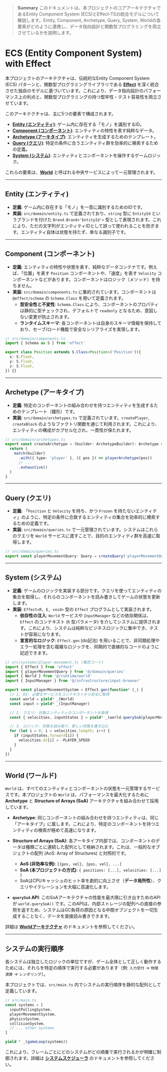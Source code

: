 > **Summary**
> このドキュメントは、本プロジェクトのコアアーキテクチャであるEntity Component System (ECS)とEffect-TSの統合モデルについて解説します。Entity, Component, Archetype, Query, System, Worldの各要素がどのように連携し、データ指向設計と関数型プログラミングを両立させているかを説明します。

# ECS (Entity Component System) with Effect

本プロジェクトのアーキテクチャは、伝統的なEntity Component System (ECS) パターンと、関数型プログラミングライブラリである **[Effect](https://effect.website/)** を深く統合させた独自のモデルに基づいています。これにより、データ指向設計のパフォーマンス上の利点と、関数型プログラミングの持つ堅牢性・テスト容易性を両立させています。

このアーキテクチャは、主に5つの要素で構成されます。

- **[Entity (エンティティ)](#entity-エンティティ)**: ゲーム内に存在する「モノ」を識別するID。
- **[Component (コンポーネント)](#component-コンポーネント)**: エンティティの特性を表す純粋なデータ。
- **[Archetype (アーキタイプ)](#archetype-アーキタイプ)**: エンティティを生成するためのテンプレート。
- **[Query (クエリ)](#query-クエリ)**: 特定の条件に合うエンティティ群を効率的に検索するための定義。
- **[System (システム)](#system-システム)**: エンティティとコンポーネントを操作するゲームロジック。

これらの要素は、**[World](#world-ワールド)** と呼ばれる中央サービスによって一元管理されます。

---

## Entity (エンティティ)

- **定義**: ゲーム内に存在する「モノ」を一意に識別するためのIDです。
- **実装**: `src/domain/entity.ts` で定義されており、`string` 型に `EntityId` というブランドを付けた `Brand.Brand<'EntityId'>` 型として表現されます。これにより、ただの文字列がエンティティIDとして誤って使われることを防ぎます。エンティティ自体は状態を持たず、単なる識別子です。

---

## Component (コンポーネント)

- **定義**: エンティティの特性や状態を表す、純粋なデータコンテナです。例えば、「位置」を表す `Position` コンポーネントや、「速度」を表す `Velocity` コンポーネントなどがあります。コンポーネントはロジック（メソッド）を持ちません。
- **実装**: `src/domain/components.ts` に集約されています。コンポーネントは `@effect/schema` の `Schema.Class` を用いて定義されます。
  - **型安全性と不変性**: `Schema.Class` により、コンポーネントのプロパティは静的に型チェックされ、デフォルトで `readonly` となるため、意図しない変更が防止されます。
  - **ランタイムスキーマ**: 各コンポーネントは自身のスキーマ情報を保持しており、セーブ/ロード機能で安全なシリアライズを実現します。

```typescript
// src/domain/components.ts
import { Schema as S } from 'effect'

export class Position extends S.Class<Position>('Position')({
  x: S.Float,
  y: S.Float,
  z: S.Float,
}) {}
```

---

## Archetype (アーキタイプ)

- **定義**: 特定のコンポーネントの組み合わせを持つエンティティを生成するためのテンプレート（雛形）です。
- **実装**: `src/domain/archetypes.ts` で定義されています。`createPlayer`, `createBlock` のようなファクトリ関数を通じて利用されます。これにより、エンティティの構成がカプセル化され、一貫性が保たれます。

```typescript
// src/domain/archetypes.ts
export const createArchetype = (builder: ArchetypeBuilder): Archetype => {
  return (
    match(builder)
      .with({ type: 'player' }, ({ pos }) => playerArchetype(pos))
      // ...
      .exhaustive()
  )
}
```

---

## Query (クエリ)

- **定義**: 「`Position` と `Velocity` を持ち、かつ `Frozen` を持たないエンティティ」のように、特定の条件に合致するエンティティの集合を効率的に検索するための定義です。
- **実装**: `src/domain/queries.ts` で一元管理されています。システムはこれらのクエリを `World` サービスに渡すことで、目的のエンティティ群を高速に取得します。

```typescript
// src/domain/queries.ts
export const playerMovementQuery: Query = createQuery('playerMovementQuery', ['player', 'inputState', 'velocity', 'cameraState'])
```

---

## System (システム)

- **定義**: ゲームのロジックを実装する部分です。クエリを使ってエンティティの集合を取得し、それらのコンポーネントを読み書きしてゲームの状態を更新します。
- **実装**: `Effect<R, E, void>` 型の `Effect` プログラムとして実装されます。
  - **依存性の注入**: `World` サービスや `InputManager` などの依存関係は、`Effect` のコンテキスト (`R` 型パラメータ) を介してシステムに提供されます。これにより、システムは純粋なビジネスロジックに集中でき、テストが容易になります。
  - **宣言的なロジック**: `Effect.gen` (do記法) を用いることで、非同期処理やエラー処理を含む複雑なロジックを、同期的で直線的なコードのように記述できます。

```typescript
// src/systems/player-movement.ts (概念コード)
import { Effect } from 'effect'
import { playerMovementQuery } from '@/domain/queries'
import { World } from '@/runtime/world'
import { InputManager } from '@/infrastructure/input-browser'

export const playerMovementSystem = Effect.gen(function* (_) {
  // 1. DI: 必要なサービスをコンテキストから安全に取得
  const world = yield* _(World)
  const input = yield* _(InputManager)

  // 2. クエリ: 対象エンティティのコンポーネントを取得
  const { velocities, inputStates } = yield* _(world.querySoA(playerMovementQuery))

  // 3. ロジック: 状態を読み取り、新しい状態を書き込む
  for (let i = 0; i < velocities.length; i++) {
    if (inputStates.forward[i]) {
      velocities.dz[i] = -PLAYER_SPEED
    }
  }
})
```

---

## World (ワールド)

`World` は、すべてのエンティティとコンポーネントの状態を一元管理するサービスです。本プロジェクトの `World` は、パフォーマンスを最大化するために **Archetype** と **Structure of Arrays (SoA)** アーキテクチャを組み合わせて採用しています。

- **Archetype**: 同じコンポーネントの組み合わせを持つエンティティは、同じ「アーキタイプ」に属します。これにより、特定のコンポーネントを持つエンティティの検索が極めて高速になります。

- **Structure of Arrays (SoA)**: 各アーキタイプ内部では、コンポーネントのデータは種類ごとに連続した配列として格納されます。これは、一般的なオブジェクトの配列 (AoS: Array of Structures) と対照的です。
  - **AoS (非効率な例)**: `[{pos, vel}, {pos, vel}, ...]`
  - **SoA (本プロジェクトの方式)**: `{ positions: [...], velocities: [...] }`
  - SoAはCPUキャッシュのヒット率を劇的に向上させ（**データ局所性**）、クエリやイテレーションを大幅に高速化します。

- **`querySoA` API**: このSoAアーキテクチャの性能を最大限に引き出すためのAPIが `world.querySoA()` です。このAPIは、内部ストレージの配列への直接の参照を返すため、システムはGC負荷の原因となる中間オブジェクトを一切生成することなく、データを直接読み書きできます。

詳細は **[Worldアーキテクチャ](./world-performance.md)** のドキュメントを参照してください。

---

## システムの実行順序

各システムは独立したロジックの単位ですが、ゲーム全体として正しく動作するためには、それらを特定の順序で実行する必要があります（例: `入力受付` → `物理演算` → `レンダリング`）。

本プロジェクトでは、`src/main.ts` 内でシステムの実行順序を静的な配列として定義しています。

```typescript
// src/main.ts
const systems = [
  inputPollingSystem,
  playerMovementSystem,
  physicsSystem,
  collisionSystem,
  // ... other systems
]

yield * _(gameLoop(systems))
```

これにより、フレームごとにどのシステムがどの順番で実行されるかが明確に制御されます。詳細は **[システムスケジューラ](./system-scheduler.md)** のドキュメントを参照してください。
